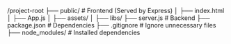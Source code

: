 /project-root
  ├── public/                 # Frontend (Served by Express)
  │   ├── index.html
  │   ├── App.js
  │   ├── assets/
  │   ├── libs/
  ├── server.js               # Backend
  ├── package.json            # Dependencies
  ├── .gitignore              # Ignore unnecessary files
  ├── node_modules/           # Installed dependencies
